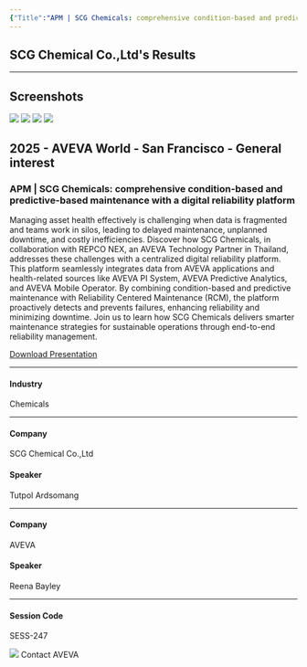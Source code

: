 ```yaml
---
{"Title":"APM | SCG Chemicals: comprehensive condition-based and predictive-based maintenance with a digital reliability platform","Year":"2025","Industry":"Chemicals","URL":"https://www.aveva.com/en/perspectives/presentations/2025/apm---scg-chemicals--comprehensive-condition-based-and-predictive-based-maintenance-with-a-digital-reliability-platform/","PDF":"https://cdn.mediavalet.com/eunl/content/QBBH7PzhfECfDZoDHr4x1A/ZXTa54tdUUSLxyWJCsNMVg/Original/APM%20%7C%20SCG%20Chemicals%3A%20comprehensive%20condition-based%20and%20predictive-based%20maintenance%20with%20a%20digital%20reliability%20platform.pdf","Company":"SCG Chemical Co.,Ltd","Keywords":["AIM","APM"],"dg-publish":true,"permalink":"/aveva/customer-stories/2025/2025-apm-scg-chemicals-comprehensive-condition-based-and-predictive-based-maintenance-with-a-digital-reliability-platform/","dgPassFrontmatter":true}
---
```


## SCG Chemical Co.,Ltd's Results

---
## Screenshots
![](https://i.imgur.com/zL9YGtS.png)
![](https://i.imgur.com/4ysx73b.png)
![](https://i.imgur.com/mmwyXDv.png)
![](https://i.imgur.com/zhFJWq1.png)


## 2025 - AVEVA World - San Francisco - General interest

### APM | SCG Chemicals: comprehensive condition-based and predictive-based maintenance with a digital reliability platform

Managing asset health effectively is challenging when data is fragmented and teams work in silos, leading to delayed maintenance, unplanned downtime, and costly inefficiencies. Discover how SCG Chemicals, in collaboration with REPCO NEX, an AVEVA Technology Partner in Thailand, addresses these challenges with a centralized digital reliability platform. This platform seamlessly integrates data from AVEVA applications and health-related sources like AVEVA PI System, AVEVA Predictive Analytics, and AVEVA Mobile Operator. By combining condition-based and predictive maintenance with Reliability Centered Maintenance (RCM), the platform proactively detects and prevents failures, enhancing reliability and minimizing downtime. Join us to learn how SCG Chemicals delivers smarter maintenance strategies for sustainable operations through end-to-end reliability management.

[Download Presentation](https://cdn.mediavalet.com/eunl/content/QBBH7PzhfECfDZoDHr4x1A/ZXTa54tdUUSLxyWJCsNMVg/Original/APM%20%7C%20SCG%20Chemicals%3A%20comprehensive%20condition-based%20and%20predictive-based%20maintenance%20with%20a%20digital%20reliability%20platform.pdf)

---

#### Industry

Chemicals

---

#### Company

SCG Chemical Co.,Ltd

#### Speaker

Tutpol Ardsomang

---

#### Company

AVEVA

#### Speaker

Reena Bayley

---

#### Session Code

SESS-247

![](https://www.aveva.com/content/dam/aveva/images/icons/contact/ContactAVEVA.svg) Contact AVEVA